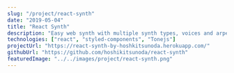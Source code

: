 ```yaml
---
slug: "/project/react-synth"
date: "2019-05-04"
title: "React Synth"
description: "Easy web synth with multiple synth types, voices and arpeggiator using React and Tone.js"
technologies: ["react", "styled-components", "Tonejs"]
projectUrl: "https://react-synth-by-hoshkitsunoda.herokuapp.com/"
githubUrl: "https://github.com/hoshikitsunoda/react-synth"
featuredImage: "../../images/project/react-synth.png"
---
```

